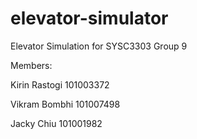 # elevator-simulator
Elevator Simulation for SYSC3303 Group 9

Members:

Kirin Rastogi 101003372

Vikram Bombhi 101007498

Jacky Chiu 101001982
